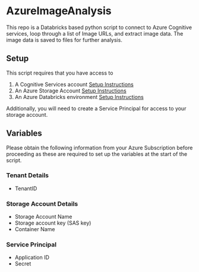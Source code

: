# AzureImageAnalysis
This repo is a Databricks based python script to connect to Azure Cognitive services, loop through a list of Image URLs, and extract image data.  The image data is saved to files for further analysis.

## Setup

This script requires that you have access to

1. A Cognitive Services account [Setup Instructions](https://learn.microsoft.com/en-us/azure/cognitive-services/cognitive-services-apis-create-account?tabs=multiservice%2Canomaly-detector%2Clanguage-service%2Ccomputer-vision%2Cwindows)
2. An Azure Storage Account  [Setup Instructions](https://learn.microsoft.com/en-us/azure/storage/common/storage-account-create?tabs=azure-portal)
3. An Azure Databricks environment [Setup Instructions](https://learn.microsoft.com/en-us/azure/databricks/scenarios/quickstart-create-databricks-workspace-portal?tabs=azure-portal)

Additionally, you will need to create a Service Principal for access to your storage account.

## Variables

Please obtain the following information from your Azure Subscription before proceeding as these are required to set up the variables at the start of the script.

### Tenant Details
- TenantID

### Storage Account Details
- Storage Account Name
- Storage account key (SAS key)
- Container Name

### Service Principal
- Application ID
- Secret
